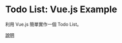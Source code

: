 # Todo List: Vue.js Example
利用 Vue.js 簡單實作一個 Todo List。

[說明](https://cythilya.github.io/2017/03/07/todolist-vue-example/)
